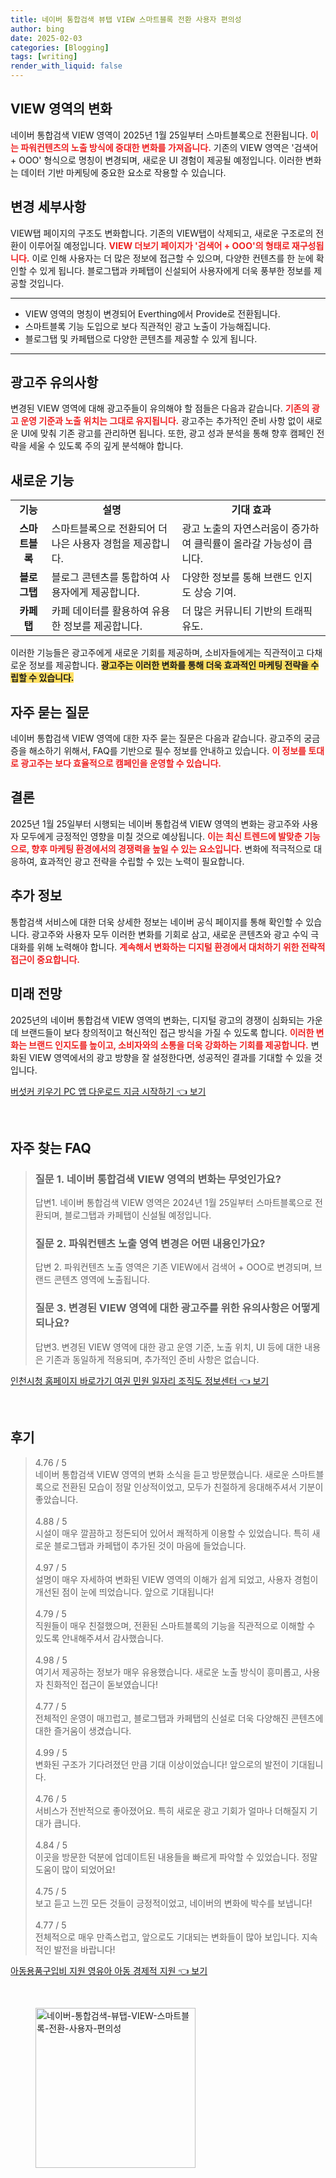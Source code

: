 ```yaml
---
title: 네이버 통합검색 뷰탭 VIEW 스마트블록 전환 사용자 편의성
author: bing
date: 2025-02-03
categories: [Blogging]
tags: [writing]
render_with_liquid: false
---
```



<h2 id='VIEW_영역_변화'>VIEW 영역의 변화</h2>

<p>네이버 통합검색 VIEW 영역이 2025년 1월 25일부터 스마트블록으로 전환됩니다. <b><span style="color: #ee2323;">이는 파워컨텐츠의 노출 방식에 중대한 변화를 가져옵니다.</span></b> 기존의 VIEW 영역은 '검색어 + OOO' 형식으로 명칭이 변경되며, 새로운 UI 경험이 제공될 예정입니다. 이러한 변화는 데이터 기반 마케팅에 중요한 요소로 작용할 수 있습니다.</p>

<h2 id='변경_세부사항'>변경 세부사항</h2>

<p>VIEW탭 페이지의 구조도 변화합니다. 기존의 VIEW탭이 삭제되고, 새로운 구조로의 전환이 이루어질 예정입니다. <b><span style="color: #ee2323;">VIEW 더보기 페이지가 '검색어 + OOO'의 형태로 재구성됩니다.</span></b> 이로 인해 사용자는 더 많은 정보에 접근할 수 있으며, 다양한 컨텐츠를 한 눈에 확인할 수 있게 됩니다. 블로그탭과 카페탭이 신설되어 사용자에게 더욱 풍부한 정보를 제공할 것입니다.</p>

<hr />

<ul>
    <li>VIEW 영역의 명칭이 변경되어 Everthing에서 Provide로 전환됩니다.</li>
    <li>스마트블록 기능 도입으로 보다 직관적인 광고 노출이 가능해집니다.</li>
    <li>블로그탭 및 카페탭으로 다양한 콘텐츠를 제공할 수 있게 됩니다.</li>
</ul>

<hr />

<h2 id='광고주_유의사항'>광고주 유의사항</h2>

<p>변경된 VIEW 영역에 대해 광고주들이 유의해야 할 점들은 다음과 같습니다. <b><span style="color: #ee2323;">기존의 광고 운영 기준과 노출 위치는 그대로 유지됩니다.</span></b> 광고주는 추가적인 준비 사항 없이 새로운 UI에 맞춰 기존 광고를 관리하면 됩니다. 또한, 광고 성과 분석을 통해 향후 캠페인 전략을 세울 수 있도록 주의 깊게 분석해야 합니다.</p>

<h2 id='새로운_기능'>새로운 기능</h2>

<table>
    <tr>
        <td style="text-align: center; height: 17px;"><b>기능</b></td>
        <td style="text-align: center; height: 17px;"><b>설명</b></td>
        <td style="text-align: center; height: 17px;"><b>기대 효과</b></td>
    </tr>
    <tr>
        <td style="text-align: center; height: 17px;"><b>스마트블록</b></td>
        <td>스마트블록으로 전환되어 더 나은 사용자 경험을 제공합니다.</td>
        <td>광고 노출의 자연스러움이 증가하여 클릭률이 올라갈 가능성이 큽니다.</td>
    </tr>
    <tr>
        <td style="text-align: center; height: 17px;"><b>블로그탭</b></td>
        <td>블로그 콘텐츠를 통합하여 사용자에게 제공합니다.</td>
        <td>다양한 정보를 통해 브랜드 인지도 상승 기여.</td>
    </tr>
    <tr>
        <td style="text-align: center; height: 17px;"><b>카페탭</b></td>
        <td>카페 데이터를 활용하여 유용한 정보를 제공합니다.</td>
        <td>더 많은 커뮤니티 기반의 트래픽 유도.</td>
    </tr>
</table>

<p>이러한 기능들은 광고주에게 새로운 기회를 제공하며, 소비자들에게는 직관적이고 다채로운 정보를 제공합니다. <b><span style="background-color: #ffe066;">광고주는 이러한 변화를 통해 더욱 효과적인 마케팅 전략을 수립할 수 있습니다.</span></b></p>

<h2 id='FAQ'>자주 묻는 질문</h2>

<p>네이버 통합검색 VIEW 영역에 대한 자주 묻는 질문은 다음과 같습니다. 광고주의 궁금증을 해소하기 위해서, FAQ를 기반으로 필수 정보를 안내하고 있습니다. <b><span style="color: #ee2323;">이 정보를 토대로 광고주는 보다 효율적으로 캠페인을 운영할 수 있습니다.</span></b></p>

<h2 id='결론'>결론</h2>

<p>2025년 1월 25일부터 시행되는 네이버 통합검색 VIEW 영역의 변화는 광고주와 사용자 모두에게 긍정적인 영향을 미칠 것으로 예상됩니다. <b><span style="color: #ee2323;">이는 최신 트렌드에 발맞춘 기능으로, 향후 마케팅 환경에서의 경쟁력을 높일 수 있는 요소입니다.</span></b> 변화에 적극적으로 대응하여, 효과적인 광고 전략을 수립할 수 있는 노력이 필요합니다.</p>

<h2 id='추가_정보'>추가 정보</h2>

<p>통합검색 서비스에 대한 더욱 상세한 정보는 네이버 공식 페이지를 통해 확인할 수 있습니다. 광고주와 사용자 모두 이러한 변화를 기회로 삼고, 새로운 콘텐츠와 광고 수익 극대화를 위해 노력해야 합니다. <b><span style="color: #ee2323;">계속해서 변화하는 디지털 환경에서 대처하기 위한 전략적 접근이 중요합니다.</span></b></p>

<h2 id='미래_전망'>미래 전망</h2>

<p>2025년의 네이버 통합검색 VIEW 영역의 변화는, 디지털 광고의 경쟁이 심화되는 가운데 브랜드들이 보다 창의적이고 혁신적인 접근 방식을 가질 수 있도록 합니다. <b><span style="color: #ee2323;">이러한 변화는 브랜드 인지도를 높이고, 소비자와의 소통을 더욱 강화하는 기회를 제공합니다.</span></b> 변화된 VIEW 영역에서의 광고 방향을 잘 설정한다면, 성공적인 결과를 기대할 수 있을 것입니다.</p>


<p><a class="click-button" title="버섯커 키우기 PC 앱 다운로드 지금 시작하기" href="https://afficreate.github.io/posts/%EB%B2%84%EC%84%AF%EC%BB%A4-%ED%82%A4%EC%9A%B0%EA%B8%B0-PC-%EC%95%B1-%EB%8B%A4%EC%9A%B4%EB%A1%9C%EB%93%9C-%EC%A7%80%EA%B8%88-%EC%8B%9C%EC%9E%91%ED%95%98%EA%B8%B0/" rel="dofollow">버섯커 키우기 PC 앱 다운로드 지금 시작하기 👈 보기</a></p><br>
<h2 id='자주_찾는_FAQ'>자주 찾는 FAQ</h2>
<div itemscope="" itemtype="https://schema.org/FAQPage"> 
<blockquote> 
<div itemscope="" itemprop="mainEntity" itemtype="https://schema.org/Question"> 
<h3 itemprop="name">질문 1. 네이버 통합검색 VIEW 영역의 변화는 무엇인가요?</h3> 
<div itemscope="" itemprop="acceptedAnswer" itemtype="https://schema.org/Answer"> 
<span itemprop="text"> 
<p>답변1. 네이버 통합검색 VIEW 영역은 2024년 1월 25일부터 스마트블록으로 전환되며, 블로그탭과 카페탭이 신설될 예정입니다.</p> 
</span> 
</div> 
</div> 

<div itemscope="" itemprop="mainEntity" itemtype="https://schema.org/Question"> 
<h3 itemprop="name">질문 2. 파워컨텐츠 노출 영역 변경은 어떤 내용인가요?</h3> 
<div itemscope="" itemprop="acceptedAnswer" itemtype="https://schema.org/Answer"> 
<span itemprop="text"> 
<p>답변 2. 파워컨텐츠 노출 영역은 기존 VIEW에서 검색어 + OOO로 변경되며, 브랜드 콘텐츠 영역에 노출됩니다.</p> 
</span> 
</div> 
</div> 

<div itemscope="" itemprop="mainEntity" itemtype="https://schema.org/Question"> 
<h3 itemprop="name">질문 3. 변경된 VIEW 영역에 대한 광고주를 위한 유의사항은 어떻게 되나요?</h3> 
<div itemscope="" itemprop="acceptedAnswer" itemtype="https://schema.org/Answer"> 
<span itemprop="text"> 
<p>답변3. 변경된 VIEW 영역에 대한 광고 운영 기준, 노출 위치, UI 등에 대한 내용은 기존과 동일하게 적용되며, 추가적인 준비 사항은 없습니다.</p> 
</span> 
</div> 
</div> 
</blockquote> 
</div>
<p><a class="click-button" title="인천시청 홈페이지 바로가기 여권 민원 일자리 조직도 정보센터" href="https://afficreate.github.io/posts/%EC%9D%B8%EC%B2%9C%EC%8B%9C%EC%B2%AD-%ED%99%88%ED%8E%98%EC%9D%B4%EC%A7%80-%EB%B0%94%EB%A1%9C%EA%B0%80%EA%B8%B0-%EC%97%AC%EA%B6%8C-%EB%AF%BC%EC%9B%90-%EC%9D%BC%EC%9E%90%EB%A6%AC-%EC%A1%B0%EC%A7%81%EB%8F%84-%EC%A0%95%EB%B3%B4%EC%84%BC%ED%84%B0/" rel="dofollow">인천시청 홈페이지 바로가기 여권 민원 일자리 조직도 정보센터 👈 보기</a></p><br>
<h2 id='후기'>후기</h2>
<div itemscope itemtype="https://schema.org/Product">
  <blockquote>
  <div itemprop="review" itemscope itemtype="https://schema.org/Review">
      <div itemprop="reviewRating" itemscope itemtype="https://schema.org/Rating"> <span itemprop="ratingValue">4.76</span> / <span itemprop="bestRating">5</span> </div>
      <span itemprop="reviewBody">네이버 통합검색 VIEW 영역의 변화 소식을 듣고 방문했습니다. 새로운 스마트블록으로 전환된 모습이 정말 인상적이었고, 모두가 친절하게 응대해주셔서 기분이 좋았습니다.</span>
  </div>
  <br>
  <div itemprop="review" itemscope itemtype="https://schema.org/Review">
      <div itemprop="reviewRating" itemscope itemtype="https://schema.org/Rating"> <span itemprop="ratingValue">4.88</span> / <span itemprop="bestRating">5</span> </div>
      <span itemprop="reviewBody">시설이 매우 깔끔하고 정돈되어 있어서 쾌적하게 이용할 수 있었습니다. 특히 새로운 블로그탭과 카페탭이 추가된 것이 마음에 들었습니다.</span>
  </div>
  <br>
  <div itemprop="review" itemscope itemtype="https://schema.org/Review">
      <div itemprop="reviewRating" itemscope itemtype="https://schema.org/Rating"> <span itemprop="ratingValue">4.97</span> / <span itemprop="bestRating">5</span> </div>
      <span itemprop="reviewBody">설명이 매우 자세하여 변화된 VIEW 영역의 이해가 쉽게 되었고, 사용자 경험이 개선된 점이 눈에 띄었습니다. 앞으로 기대됩니다!</span>
  </div>
  <br>
  <div itemprop="review" itemscope itemtype="https://schema.org/Review">
      <div itemprop="reviewRating" itemscope itemtype="https://schema.org/Rating"> <span itemprop="ratingValue">4.79</span> / <span itemprop="bestRating">5</span> </div>
      <span itemprop="reviewBody">직원들이 매우 친절했으며, 전환된 스마트블록의 기능을 직관적으로 이해할 수 있도록 안내해주셔서 감사했습니다.</span>
  </div>
  <br>
  <div itemprop="review" itemscope itemtype="https://schema.org/Review">
      <div itemprop="reviewRating" itemscope itemtype="https://schema.org/Rating"> <span itemprop="ratingValue">4.98</span> / <span itemprop="bestRating">5</span> </div>
      <span itemprop="reviewBody">여기서 제공하는 정보가 매우 유용했습니다. 새로운 노출 방식이 흥미롭고, 사용자 친화적인 접근이 돋보였습니다!</span>
  </div>
  <br>
  <div itemprop="review" itemscope itemtype="https://schema.org/Review">
      <div itemprop="reviewRating" itemscope itemtype="https://schema.org/Rating"> <span itemprop="ratingValue">4.77</span> / <span itemprop="bestRating">5</span> </div>
      <span itemprop="reviewBody">전체적인 운영이 매끄럽고, 블로그탭과 카페탭의 신설로 더욱 다양해진 콘텐츠에 대한 즐거움이 생겼습니다.</span>
  </div>
  <br>
  <div itemprop="review" itemscope itemtype="https://schema.org/Review">
      <div itemprop="reviewRating" itemscope itemtype="https://schema.org/Rating"> <span itemprop="ratingValue">4.99</span> / <span itemprop="bestRating">5</span> </div>
      <span itemprop="reviewBody">변화된 구조가 기다려졌던 만큼 기대 이상이었습니다! 앞으로의 발전이 기대됩니다.</span>
  </div>
  <br>
  <div itemprop="review" itemscope itemtype="https://schema.org/Review">
      <div itemprop="reviewRating" itemscope itemtype="https://schema.org/Rating"> <span itemprop="ratingValue">4.76</span> / <span itemprop="bestRating">5</span> </div>
      <span itemprop="reviewBody">서비스가 전반적으로 좋아졌어요. 특히 새로운 광고 기회가 얼마나 더해질지 기대가 큽니다.</span>
  </div>
  <br>
  <div itemprop="review" itemscope itemtype="https://schema.org/Review">
      <div itemprop="reviewRating" itemscope itemtype="https://schema.org/Rating"> <span itemprop="ratingValue">4.84</span> / <span itemprop="bestRating">5</span> </div>
      <span itemprop="reviewBody">이곳을 방문한 덕분에 업데이트된 내용들을 빠르게 파악할 수 있었습니다. 정말 도움이 많이 되었어요!</span>
  </div>
  <br>
  <div itemprop="review" itemscope itemtype="https://schema.org/Review">
      <div itemprop="reviewRating" itemscope itemtype="https://schema.org/Rating"> <span itemprop="ratingValue">4.75</span> / <span itemprop="bestRating">5</span> </div>
      <span itemprop="reviewBody">보고 듣고 느낀 모든 것들이 긍정적이었고, 네이버의 변화에 박수를 보냅니다!</span>
  </div>
  <br>
  <div itemprop="review" itemscope itemtype="https://schema.org/Review">
      <div itemprop="reviewRating" itemscope itemtype="https://schema.org/Rating"> <span itemprop="ratingValue">4.77</span> / <span itemprop="bestRating">5</span> </div>
      <span itemprop="reviewBody">전체적으로 매우 만족스럽고, 앞으로도 기대되는 변화들이 많아 보입니다. 지속적인 발전을 바랍니다!</span>
  </div>
  </blockquote>
</div>
<p><a class="click-button" title="아동용품구입비 지원 영유아 아동 경제적 지원" href="https://afficreate.github.io/posts/%EC%95%84%EB%8F%99%EC%9A%A9%ED%92%88%EA%B5%AC%EC%9E%85%EB%B9%84-%EC%A7%80%EC%9B%90-%EC%98%81%EC%9C%A0%EC%95%84-%EC%95%84%EB%8F%99-%EA%B2%BD%EC%A0%9C%EC%A0%81-%EC%A7%80%EC%9B%90/" rel="dofollow">아동용품구입비 지원 영유아 아동 경제적 지원 👈 보기</a></p><br>
<figure class="image"><img src="https://afficreate.github.io/assets/img/thumbnail/네이버-통합검색-뷰탭-VIEW-스마트블록-전환-사용자-편의성.webp" alt="네이버-통합검색-뷰탭-VIEW-스마트블록-전환-사용자-편의성" width="256" height="256"></figure>